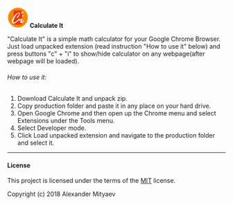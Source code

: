 ![Calculate It](source/icon_48.png)   **Calculate It**

"Calculate It" is a simple math calculator for your Google Chrome Browser. Just load unpacked extension (read  instruction "How to use it" below) and press buttons "c" + "i" to show/hide calculator on any webpage(after webpage will be loaded).

###### How to use it:

1. Download Calculate It and unpack zip.
2. Copy production folder and paste it in any place on your hard drive.
3. Open Google Chrome and then open up the Chrome menu and select Extensions under the Tools menu.
4. Select Developer mode.
5. Click Load unpacked extension and navigate to the production folder and select it.

***

#### License

This project is licensed under the terms of the [MIT](https://opensource.org/licenses/MIT) license.

Copyright (c) 2018 Alexander Mityaev
